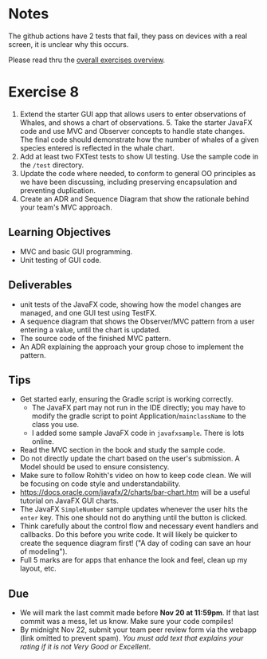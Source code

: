 # Notes
The github actions have 2 tests that fail, they pass on devices with a real screen,
it is unclear why this occurs.




Please read thru the [overall exercises overview](https://github.com/SENG330/course/blob/master/exercises/Exercises.md).

# Exercise 8
1. Extend the starter GUI app that allows users to enter observations of Whales, and shows a chart of observations.
	5. Take the starter JavaFX code and use MVC and Observer concepts to handle state changes. The final code should demonstrate how the number of whales of a given species entered is reflected in the whale chart. 
2. Add at least two FXTest tests to show UI testing. Use the sample code in the `/test` directory.
3. Update the code where needed, to conform to general OO principles as we have been discussing, including preserving encapsulation and preventing duplication.
4. Create an ADR and Sequence Diagram that show the rationale behind your team's MVC approach.

## Learning Objectives
- MVC and basic GUI programming.
- Unit testing of GUI code.

## Deliverables
* unit tests of the JavaFX code, showing how the model changes are managed, and one GUI test using TestFX.
* A sequence diagram that shows the Observer/MVC pattern from a user entering a value, until the chart is updated.
* The source code of the finished MVC pattern.
* An ADR explaining the approach your group chose to implement the pattern. 

## Tips
* Get started early, ensuring the Gradle script is working correctly. 
    * The JavaFX part may not run in the IDE directly; you may have to modify the gradle script to point Application/`mainclassName` to the class you use.
    * I added some sample JavaFX code in `javafxsample`. There is lots online.
* Read the MVC section in the book and study the sample code. 
* Do not directly update the chart based on the user's submission. A Model should be used to ensure consistency.
* Make sure to follow Rohith's video on how to keep code clean. We will be focusing on code style and understandability.
* https://docs.oracle.com/javafx/2/charts/bar-chart.htm will be a useful tutorial on JavaFX GUI charts.
* The JavaFX `SimpleNumber` sample updates whenever the user hits the `enter` key. This one should not do anything until the button is clicked.
* Think carefully about the control flow and necessary event handlers and callbacks. Do this before you write code. It will likely be quicker to create the sequence diagram first! ("A day of coding can save an hour of modeling").
* Full 5 marks are for apps that enhance the look and feel, clean up my layout, etc. 
 
## Due
- We will mark the last commit made before **Nov 20 at 11:59pm**. If that last commit was a mess, let us know. Make sure your code compiles!
- By midnight Nov 22, submit your team peer review form via the webapp (link omitted to prevent spam). *You must add text that explains your rating if it is not Very Good or Excellent*.
